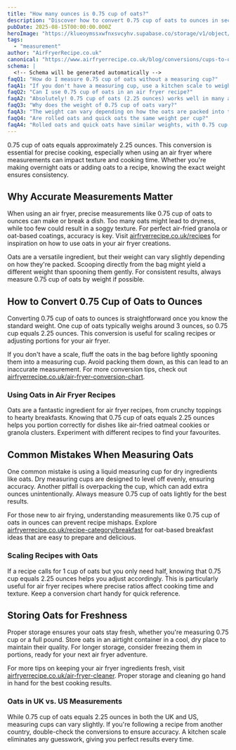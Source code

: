 ```yaml
---
title: "How many ounces is 0.75 cup of oats?"
description: "Discover how to convert 0.75 cup of oats to ounces in seconds. Perfect for air fryer recipes and precise measurements every time."
pubDate: 2025-08-15T00:00:00.000Z
heroImage: "https://klueoymssxwfnxsvcyhv.supabase.co/storage/v1/object/public/Shmucket/how-many-ounces-is-0-75-cup-of-oats.webp"
tags:
  - "measurement"
author: "AirFryerRecipe.co.uk"
canonical: "https://www.airfryerrecipe.co.uk/blog/conversions/cups-to-ounces/how-many-ounces-is-0-75-cup-of-oats"
schema: |
  <!-- Schema will be generated automatically -->
faqQ1: "How do I measure 0.75 cup of oats without a measuring cup?"
faqA1: "If you don't have a measuring cup, use a kitchen scale to weigh out 2.25 ounces of oats, which equals 0.75 cup. Alternatively, you can estimate using a standard mug, filling it about three-quarters full, though this method is less precise. For best results, invest in a set of dry measuring cups or a digital scale."
faqQ2: "Can I use 0.75 cup of oats in an air fryer recipe?"
faqA2: "Absolutely! 0.75 cup of oats (2.25 ounces) works well in many air fryer recipes, from granola to coatings for chicken or fish. Just ensure you distribute them evenly for even cooking. Check out <a href=https://www.airfryerrecipe.co.uk/recipes>airfryerrecipe.co.uk/recipes</a> for creative ways to use oats in your air fryer."
faqQ3: "Why does the weight of 0.75 cup of oats vary?"
faqA3: "The weight can vary depending on how the oats are packed into the cup. Lightly spooned oats will weigh less than densely packed ones. For consistency, fluff the oats before measuring and avoid pressing them down. Using a scale eliminates this variability entirely."
faqQ4: "Are rolled oats and quick oats the same weight per cup?"
faqA4: "Rolled oats and quick oats have similar weights, with 0.75 cup equalling roughly 2.25 ounces for both. However, quick oats are more finely cut, so they may settle differently in the cup. For precision, weigh them or follow the recipe's specific instructions."
---
```

<p>0.75 cup of oats equals approximately 2.25 ounces. This conversion is essential for precise cooking, especially when using an air fryer where measurements can impact texture and cooking time. Whether you're making overnight oats or adding oats to a recipe, knowing the exact weight ensures consistency.</p>

<h2>Why Accurate Measurements Matter</h2>
<p>When using an air fryer, precise measurements like 0.75 cup of oats to ounces can make or break a dish. Too many oats might lead to dryness, while too few could result in a soggy texture. For perfect air-fried granola or oat-based coatings, accuracy is key. Visit <a href=https://www.airfryerrecipe.co.uk/recipes>airfryerrecipe.co.uk/recipes</a> for inspiration on how to use oats in your air fryer creations.</p>
<p>Oats are a versatile ingredient, but their weight can vary slightly depending on how they're packed. Scooping directly from the bag might yield a different weight than spooning them gently. For consistent results, always measure 0.75 cup of oats by weight if possible.</p>

<h2>How to Convert 0.75 Cup of Oats to Ounces</h2>
<p>Converting 0.75 cup of oats to ounces is straightforward once you know the standard weight. One cup of oats typically weighs around 3 ounces, so 0.75 cup equals 2.25 ounces. This conversion is useful for scaling recipes or adjusting portions for your air fryer.</p>
<p>If you don't have a scale, fluff the oats in the bag before lightly spooning them into a measuring cup. Avoid packing them down, as this can lead to an inaccurate measurement. For more conversion tips, check out <a href=https://www.airfryerrecipe.co.uk/air-fryer-conversion-chart>airfryerrecipe.co.uk/air-fryer-conversion-chart</a>.</p>

<h3>Using Oats in Air Fryer Recipes</h3>
<p>Oats are a fantastic ingredient for air fryer recipes, from crunchy toppings to hearty breakfasts. Knowing that 0.75 cup of oats equals 2.25 ounces helps you portion correctly for dishes like air-fried oatmeal cookies or granola clusters. Experiment with different recipes to find your favourites.</p>

<h2>Common Mistakes When Measuring Oats</h2>
<p>One common mistake is using a liquid measuring cup for dry ingredients like oats. Dry measuring cups are designed to level off evenly, ensuring accuracy. Another pitfall is overpacking the cup, which can add extra ounces unintentionally. Always measure 0.75 cup of oats lightly for the best results.</p>
<p>For those new to air frying, understanding measurements like 0.75 cup of oats in ounces can prevent recipe mishaps. Explore <a href=https://www.airfryerrecipe.co.uk/recipe-category/breakfast>airfryerrecipe.co.uk/recipe-category/breakfast</a> for oat-based breakfast ideas that are easy to prepare and delicious.</p>

<h3>Scaling Recipes with Oats</h3>
<p>If a recipe calls for 1 cup of oats but you only need half, knowing that 0.75 cup equals 2.25 ounces helps you adjust accordingly. This is particularly useful for air fryer recipes where precise ratios affect cooking time and texture. Keep a conversion chart handy for quick reference.</p>

<h2>Storing Oats for Freshness</h2>
<p>Proper storage ensures your oats stay fresh, whether you're measuring 0.75 cup or a full pound. Store oats in an airtight container in a cool, dry place to maintain their quality. For longer storage, consider freezing them in portions, ready for your next air fryer adventure.</p>
<p>For more tips on keeping your air fryer ingredients fresh, visit <a href=https://www.airfryerrecipe.co.uk/air-fryer-cleaner>airfryerrecipe.co.uk/air-fryer-cleaner</a>. Proper storage and cleaning go hand in hand for the best cooking results.</p>

<h3>Oats in UK vs. US Measurements</h3>
<p>While 0.75 cup of oats equals 2.25 ounces in both the UK and US, measuring cups can vary slightly. If you're following a recipe from another country, double-check the conversions to ensure accuracy. A kitchen scale eliminates any guesswork, giving you perfect results every time.</p>
